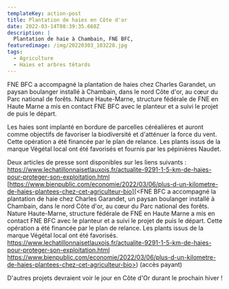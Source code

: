 ```yaml
---
templateKey: action-post
title: Plantation de haies en Côte d'or
date: 2022-03-14T08:39:35.668Z
description: |
  Plantation de haie à Chambain, FNE BFC, 
featuredimage: /img/20220303_103228.jpg
tags:
  - Agriculture
  - Haies et arbres têtards
---
```

FNE BFC a accompagné la plantation de haies chez Charles Garandet, un paysan boulanger installé à Chambain, dans le nord Côte d'or, au cœur du Parc national de forêts. Nature Haute-Marne, structure fédérale de FNE en Haute Marne a mis en contact FNE BFC avec le planteur et a suivi le projet de puis le départ.

Les haies sont implanté en bordure de parcelles céréalières et auront comme objectifs de favoriser la biodiversité et d'atténuer la force du vent.
Cette opération a été financée par le plan de relance. Les plants issus de la marque Végétal local ont été favorisés et fournis par les pépinières Naudet. 

Deux articles de presse sont disponibles sur les liens suivants :
<https://www.lechatillonnaisetlauxois.fr/actualite-9291-1-5-km-de-haies-pour-proteger-son-exploitation.html>
[https://www.bienpublic.com/economie/2022/03/06/plus-d-un-kilometre-de-haies-plantees-chez-cet-agriculteur-bio](<FNE BFC a accompagné la plantation de haie chez Charles Garandet, un paysan boulanger installé à Chambain, dans le nord Côte d'or, au cœur du Parc national des forêts. Nature Haute-Marne, structure fédérale de FNE en Haute Marne a mis en contact FNE BFC avec le planteur et a suivi le projet de puis le départ. Cette opération a été financée par le plan de relance. Les plants issus de la marque Végétal local ont été favorisés. https://www.lechatillonnaisetlauxois.fr/actualite-9291-1-5-km-de-haies-pour-proteger-son-exploitation.html https://www.bienpublic.com/economie/2022/03/06/plus-d-un-kilometre-de-haies-plantees-chez-cet-agriculteur-bio>) (accès payant)

D'autres projets devraient voir le jour en Côte d'Or durant le prochain hiver !